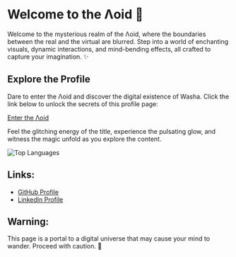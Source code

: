 # Welcome to the Λoid 🌌

Welcome to the mysterious realm of the Λoid, where the boundaries between the real and the virtual are blurred. Step into a world of enchanting visuals, dynamic interactions, and mind-bending effects, all crafted to capture your imagination. ✨

## Explore the Profile
Dare to enter the Λoid and discover the digital existence of Washa. Click the link below to unlock the secrets of this profile page:

[Enter the Λoid](https://watermanos.github.io/portofolio/)

Feel the glitching energy of the title, experience the pulsating glow, and witness the magic unfold as you explore the content.



![Top Languages](https://github-readme-stats.vercel.app/api/top-langs/?username=watermanos&layout=compact&theme=dark)



## Links:
- [GitHub Profile](https://github.com/watermanos)
- [LinkedIn Profile](https://gr.linkedin.com/in/georgios-rattas-18a865236)

## Warning:
This page is a portal to a digital universe that may cause your mind to wander. Proceed with caution. 🚀
